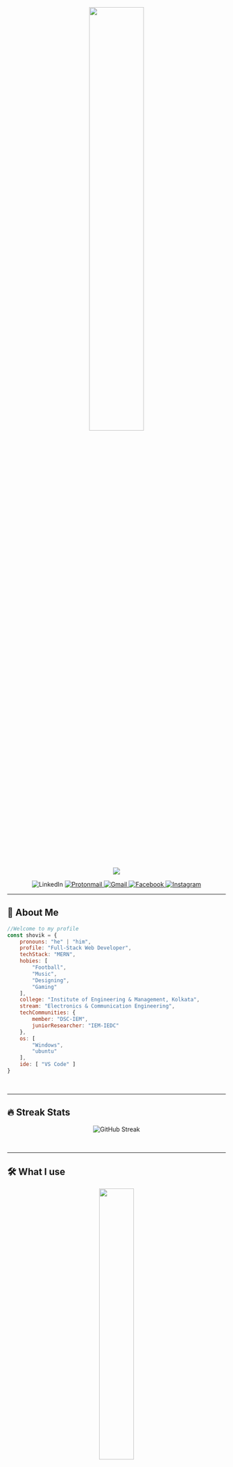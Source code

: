 <div align="center">
<img width="50%" height="auto" src="https://media1.giphy.com/media/l4pMk9IVnv2c8GdJS/giphy.gif?cid=ecf05e47ppf2ezffn3cb8ezj0ycli5r7panjuhowm9h5x0kz&rid=giphy.gif&ct=g"/>
</div>
<br/>
<p align="center">
    <a href="https://github.com/DenverCoder1/readme-typing-svg"><img src="https://readme-typing-svg.herokuapp.com/?lines=Full-Stack%20Web%20Developer;UI%2FUX%20Designer;Always%20learning%20new%20things&font=Fira%20Code&center=true&width=500&height=45&color=FA7D09&vCenter=true&size=30"></a>
</p>

<div align="center">

![LinkedIn](https://img.shields.io/badge/linkedin-0077B5.svg?style=for-the-badge&logo=linkedin&logoColor=white)
</a>
<a href = "mailto:ws.shovik@protonmail.com" target="_blank">
![Protonmail](https://img.shields.io/badge/ProtonMail-8B89CC?style=for-the-badge&logo=protonmail&logoColor=white)
</a>
<a href = "mailto:ws.shovik@gmail.com" target="_blank">
![Gmail](https://img.shields.io/badge/Gmail-D14836?style=for-the-badge&logo=gmail&logoColor=white)
</a>
<a href = "https://www.facebook.com/metals.life" target="_blank">
![Facebook](https://img.shields.io/badge/Facebook-1877F2.svg?style=for-the-badge&logo=Facebook&logoColor=white)
</a>
<a href = "https://www.instagram.com/shovikpoddar/" target="_blank">
![Instagram](https://img.shields.io/badge/-instagram-E4405F?style=for-the-badge&logo=instagram&logoColor=white)
</a>
</div>
<hr/>

## **🙋 About Me**

```javascript
//Welcome to my profile
const shovik = {
    pronouns: "he" | "him",
    profile: "Full-Stack Web Developer",
    techStack: "MERN",
    hobies: [
        "Football",
        "Music",
        "Designing",
        "Gaming"
    ],
    college: "Institute of Engineering & Management, Kolkata",
    stream: "Electronics & Communication Engineering",
    techCommunities: {
        member: "DSC-IEM",
        juniorResearcher: "IEM-IEDC"
    },
    os: [
        "Windows",
        "ubuntu"
    ],
    ide: [ "VS Code" ]
}
```

<br/>
<hr>

## **🔥 Streak Stats**
<div align="center">

![GitHub Streak](https://github-readme-streak-stats.herokuapp.com/?user=ShovikGod&theme=dark&hide_border=true&background=0D1117&stroke=000000&ring=FA7D09&fire=FF4C29&currStreakNum=FA7D09&currStreakLabel=FA7D09&dates=FA7D09&type=svg)
</div>
<br/>
<hr>

## **🛠️ What I use**
<div align="center">
<img src="https://media.giphy.com/media/12bVDtXPOzYwda/giphy.gif" width="40%">
</div>
<br/>
<div style="display:flex; flex-direction:column;">
<div>

### **💻 *Languages:***

![HTML](https://img.shields.io/badge/-HTML5-E34F26?style=for-the-badge&labelColor=black&logo=html5&logoColor=E34F26)
![CSS](https://img.shields.io/badge/-CSS3-1572B6?style=for-the-badge&labelColor=black&logo=css3&logoColor=1572B6)
![Javascript](https://img.shields.io/badge/-Javascript-F0DB4F?style=for-the-badge&labelColor=black&logo=javascript&logoColor=F0DB4F)
![Typescript](https://img.shields.io/badge/-Typescript-007acc?style=for-the-badge&labelColor=black&logo=typescript&logoColor=007acc)
![Java](https://img.shields.io/badge/-Java-ED8B00?style=for-the-badge&labelColor=black&logo=java&logoColor=ED8B00)
![C](https://img.shields.io/badge/C-00599C?style=for-the-badge&labelColor=black&logo=c&logoColor=00599C)
![C++](https://img.shields.io/badge/-C%2B%2B-00599C?style=for-the-badge&logo=c%2B%2B&labelColor=black&logoColor=00599C)
![Python](https://img.shields.io/badge/-Python-3670A0?style=for-the-badge&labelColor=black&logo=python&logoColor=FFDD54)

</div>
<br/>
<div>

### **📚 *Dev Tools:***

![MongoDB](https://img.shields.io/badge/-MongoDB-4ea94b?style=for-the-badge&labelColor=black&logo=mongodb&logoColor=4ea94b)
![Express.js](https://img.shields.io/badge/-Express,js-404d59?style=for-the-badge&labelColor=black&logo=express&logoColor=61DAFB)
![React](https://img.shields.io/badge/-React.js-20232A?style=for-the-badge&labelColor=black&logo=react&logoColor=61DBFB)
![Node](https://img.shields.io/badge/-Node.js-3C873A?style=for-the-badge&labelColor=black&logo=node.js&logoColor=3C873A)
![jQuery](https://img.shields.io/badge/-jquery-0769AD?style=for-the-badge&labelColor=black&logo=jquery&logoColor=0769AD)
![Json](https://img.shields.io/badge/-json-5E5C5C?style=for-the-badge&labelColor=black&logo=json&logoColor=white)
![Ant-Design](https://img.shields.io/badge/-AntDesign-0170FE?style=for-the-badge&labelColor=black&logo=ant-design&logoColor=0170FE)
![Bootstrap](https://img.shields.io/badge/-Bootstrap-563D7C?style=for-the-badge&labelColor=black&logo=bootstrap&logoColor=563D7C)
![MUI](https://img.shields.io/badge/-MaterialUI-007fff?style=for-the-badge&labelColor=black&logo=mui&logoColor=007fff)
![Heroku](https://img.shields.io/badge/-Heroku-430098?style=for-the-badge&labelColor=black&logo=heroku&logoColor=430098)
![Git](https://img.shields.io/badge/-git-E44C30?style=for-the-badge&labelColor=black&logo=git&logoColor=E44C30)
![Postman](https://img.shields.io/badge/-Postman-FF6C37?style=for-the-badge&labelColor=black&logo=postman&logoColor=FF6C37)

</div>
<br/>
<div>

### **🧶 *Protype & Design Tools:***

![Figma](https://img.shields.io/badge/-Figma-F24E1E?style=for-the-badge&labelColor=black&logo=figma&logoColor=F24E1E)
![Blender](https://img.shields.io/badge/-Blender-F5792A?style=for-the-badge&labelColor=black&logo=blender&logoColor=F5792A)
![Adobe Illustrator](https://img.shields.io/badge/-Illustrator-FF9A00?style=for-the-badge&labelColor=black&logo=adobeillustrator&logoColor=FF9A00)
![Canva](https://img.shields.io/badge/-Canva-00C4CC?style=for-the-badge&labelColor=black&logo=Canva&logoColor=00C4CC)
![Adobe Photoshop](https://img.shields.io/badge/-Photoshop-31A8FF?style=for-the-badge&labelColor=black&logo=adobephotoshop&logoColor=31A8FF)

</div>
</div>
<br/>
<hr>

## **📊 My Github Stats**

<div align="center">

![GitHub Details](https://github-readme-stats.vercel.app/api?username=ShovikGod&show_icons=true&count_private=true&theme=dark&hide_border=true&bg_color=0D1117&title_color=FA7D09&icon_color=FF4C29)
</div>

<!-- <b>Note:</b> Top languages is only a metric of the languages my public code consists of and doesn't reflect experience or skill level.
<br/> -->

![COntribution Graph](https://activity-graph.herokuapp.com/graph?username=ShovikGod&bg_color=0D1117&color=FA7D09&line=FA7D09&point=FFFFFF&hide_border=true)

<hr>
